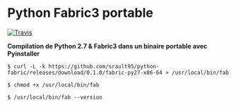# Python Fabric3 portable

[![Travis](https://img.shields.io/travis/srault95/python-fabric.svg)](https://github.com/srault95/python-fabric)

**Compilation de Python 2.7 & Fabric3 dans un binaire portable avec Pyinstaller**

```
$ curl -L -k https://github.com/srault95/python-fabric/releases/download/0.1.0/fabric-py27-x86-64 > /usr/local/bin/fab

$ chmod +x /usr/local/bin/fab

$ /usr/local/bin/fab --version
```